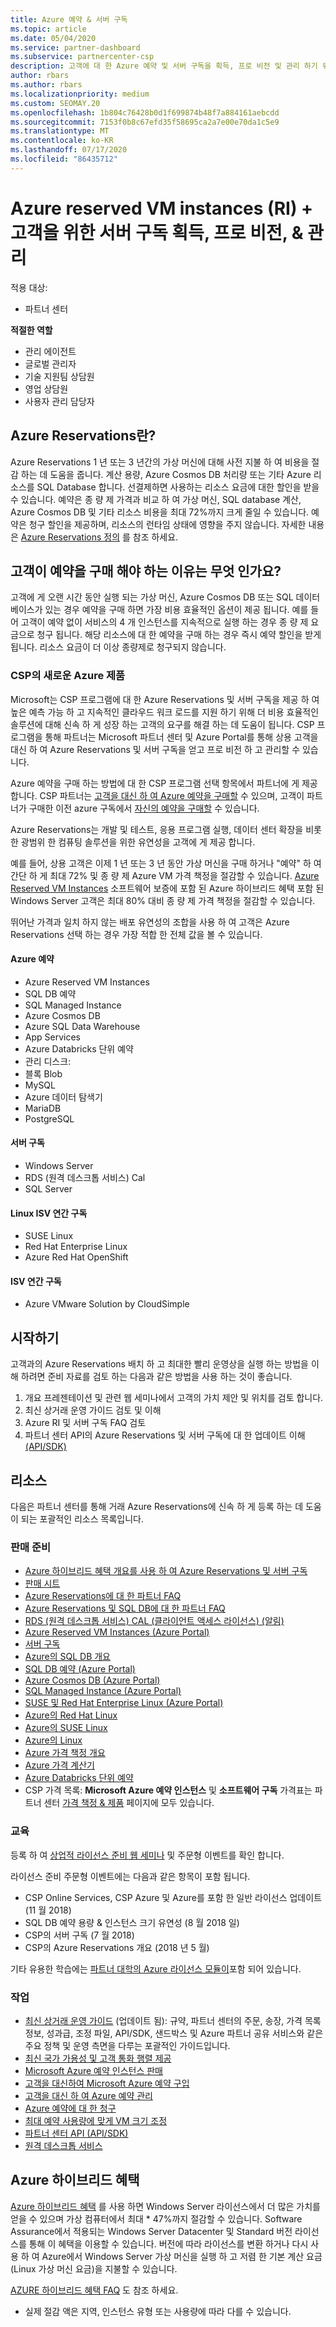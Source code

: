 ```yaml
---
title: Azure 예약 & 서버 구독
ms.topic: article
ms.date: 05/04/2020
ms.service: partner-dashboard
ms.subservice: partnercenter-csp
description: 고객에 대 한 Azure 예약 및 서버 구독을 획득, 프로 비전 및 관리 하기 위한 클라우드 솔루션 공급자 기회에 대해 알아봅니다.
author: rbars
ms.author: rbars
ms.localizationpriority: medium
ms.custom: SEOMAY.20
ms.openlocfilehash: 1b804c76428b0d1f699874b48f7a884161aebcdd
ms.sourcegitcommit: 7153f0b8c67efd35f58695ca2a7e00e70da1c5e9
ms.translationtype: MT
ms.contentlocale: ko-KR
ms.lasthandoff: 07/17/2020
ms.locfileid: "86435712"
---
```

# <a name="acquire-provision--manage-azure-reserved-vm-instances-ri--server-subscriptions-for-customers"></a>Azure reserved VM instances (RI) + 고객을 위한 서버 구독 획득, 프로 비전, & 관리

적용 대상:

- 파트너 센터

**적절한 역할**

- 관리 에이전트
- 글로벌 관리자
- 기술 지원팀 상담원
- 영업 상담원
- 사용자 관리 담당자
 
## <a name="what-are-azure-reservations"></a>Azure Reservations란?

Azure Reservations 1 년 또는 3 년간의 가상 머신에 대해 사전 지불 하 여 비용을 절감 하는 데 도움을 줍니다. 계산 용량, Azure Cosmos DB 처리량 또는 기타 Azure 리소스를 SQL Database 합니다. 선결제하면 사용하는 리소스 요금에 대한 할인을 받을 수 있습니다. 예약은 종 량 제 가격과 비교 하 여 가상 머신, SQL database 계산, Azure Cosmos DB 및 기타 리소스 비용을 최대 72%까지 크게 줄일 수 있습니다. 예약은 청구 할인을 제공하며, 리소스의 런타임 상태에 영향을 주지 않습니다. 자세한 내용은 [Azure Reservations 정의](https://docs.microsoft.com/azure/billing/billing-save-compute-costs-reservations) 를 참조 하세요.

## <a name="why-should-customers-buy-a-reservation"></a>고객이 예약을 구매 해야 하는 이유는 무엇 인가요?

고객에 게 오랜 시간 동안 실행 되는 가상 머신, Azure Cosmos DB 또는 SQL 데이터베이스가 있는 경우 예약을 구매 하면 가장 비용 효율적인 옵션이 제공 됩니다. 예를 들어 고객이 예약 없이 서비스의 4 개 인스턴스를 지속적으로 실행 하는 경우 종 량 제 요금으로 청구 됩니다. 해당 리소스에 대 한 예약을 구매 하는 경우 즉시 예약 할인을 받게 됩니다. 리소스 요금이 더 이상 종량제로 청구되지 않습니다.

### <a name="compelling-new-azure-offer-in-csp"></a>CSP의 새로운 Azure 제품

Microsoft는 CSP 프로그램에 대 한 Azure Reservations 및 서버 구독을 제공 하 여 높은 예측 가능 하 고 지속적인 클라우드 워크 로드를 지원 하기 위해 더 비용 효율적인 솔루션에 대해 신속 하 게 성장 하는 고객의 요구를 해결 하는 데 도움이 됩니다. CSP 프로그램을 통해 파트너는 Microsoft 파트너 센터 및 Azure Portal를 통해 상용 고객을 대신 하 여 Azure Reservations 및 서버 구독을 얻고 프로 비전 하 고 관리할 수 있습니다.

Azure 예약을 구매 하는 방법에 대 한 CSP 프로그램 선택 항목에서 파트너에 게 제공 합니다. CSP 파트너는 [고객을 대신 하 여 Azure 예약을 구매할](azure-reservations-buying.md) 수 있으며, 고객이 파트너가 구매한 이전 azure 구독에서 [자신의 예약을 구매할](give-customers-permission.md) 수 있습니다.

Azure Reservations는 개발 및 테스트, 응용 프로그램 실행, 데이터 센터 확장을 비롯 한 광범위 한 컴퓨팅 솔루션을 위한 유연성을 고객에 게 제공 합니다.

예를 들어, 상용 고객은 이제 1 년 또는 3 년 동안 가상 머신을 구매 하거나 "예약" 하 여 간단 하 게 최대 72% 및 종 량 제 Azure VM 가격 책정을 절감할 수 있습니다. [Azure Reserved VM Instances](https://azure.microsoft.com/pricing/reserved-vm-instances/) 소프트웨어 보증에 포함 된 Azure 하이브리드 혜택 포함 된 Windows Server 고객은 최대 80% 대비 종 량 제 가격 책정을 절감할 수 있습니다.

뛰어난 가격과 일치 하지 않는 배포 유연성의 조합을 사용 하 여 고객은 Azure Reservations 선택 하는 경우 가장 적합 한 전체 값을 볼 수 있습니다.

#### <a name="azure-reservations"></a>Azure 예약

- Azure Reserved VM Instances
- SQL DB 예약
- SQL Managed Instance
- Azure Cosmos DB
- Azure SQL Data Warehouse
- App Services
- Azure Databricks 단위 예약
- 관리 디스크:
- 블록 Blob
- MySQL
- Azure 데이터 탐색기
- MariaDB
- PostgreSQL

#### <a name="server-subscriptions"></a>서버 구독

- Windows Server
- RDS (원격 데스크톱 서비스) Cal
- SQL Server

#### <a name="linux-isv-annual-subscriptions"></a>Linux ISV 연간 구독

- SUSE Linux
- Red Hat Enterprise Linux
- Azure Red Hat OpenShift

#### <a name="isv-annual-subscriptions"></a>ISV 연간 구독

- Azure VMware Solution by CloudSimple

## <a name="getting-started"></a>시작하기

고객과의 Azure Reservations 배치 하 고 최대한 빨리 운영상을 실행 하는 방법을 이해 하려면 준비 자료를 검토 하는 다음과 같은 방법을 사용 하는 것이 좋습니다.

1. 개요 프레젠테이션 및 관련 웹 세미나에서 고객의 가치 제안 및 위치를 검토 합니다.
2. 최신 상거래 운영 가이드 검토 및 이해
3. Azure RI 및 서버 구독 FAQ 검토
4. 파트너 센터 API의 Azure Reservations 및 서버 구독에 대 한 업데이트 이해 [(API/SDK)](https://docs.microsoft.com/partner-center/develop/purchase-azure-reserved-vm-instances)

## <a name="resources"></a>리소스

다음은 파트너 센터를 통해 거래 Azure Reservations에 신속 하 게 등록 하는 데 도움이 되는 포괄적인 리소스 목록입니다.

### <a name="sales-readiness"></a>판매 준비

- [Azure 하이브리드 혜택 개요를 사용 하 여 Azure Reservations 및 서버 구독](https://assetsprod.microsoft.com/Azure-reservations-and-server-subscriptions-with-azure-hybrid-benefit.pptx)
- [판매 시트](https://assetsprod.microsoft.com/mpn/Azure-RI-Sales-Sheet-CSP.pdf)
- [Azure Reservations에 대 한 파트너 FAQ](https://assetsprod.microsoft.com/Partner-faq-for-azure-reservations.docx)
- [Azure Reservations 및 SQL DB에 대 한 파트너 FAQ](https://assetsprod.microsoft.com/Partner-faq-for-azure-reservations-sql-db.docx)
- [RDS (원격 데스크톱 서비스) CAL (클라이언트 액세스 라이선스) (알림)](https://cloudblogs.microsoft.com/windowsserver/2018/10/03/remote-desktop-services-2019-generally-available-with-windows-server-2019/)
- [Azure Reserved VM Instances (Azure Portal)](https://docs.microsoft.com/azure/virtual-machines/windows/prepay-reserved-vm-instances)
- [서버 구독](https://docs.microsoft.com/partner-center/csp-software-subscriptions)
- [Azure의 SQL DB 개요](https://assetsprod.microsoft.com/Sql-db-in-azure-overview.pptx)
- [SQL DB 예약 (Azure Portal)](https://docs.microsoft.com/azure/sql-database/sql-database-reserved-capacity)
- [Azure Cosmos DB (Azure Portal)](https://docs.microsoft.com/azure/cosmos-db/cosmos-db-reserved-capacity)
- [SQL Managed Instance (Azure Portal)](https://docs.microsoft.com/azure/sql-database/sql-database-managed-instance)
- [SUSE 및 Red Hat Enterprise Linux (Azure Portal)](https://docs.microsoft.com/azure/virtual-machines/linux/prepay-suse-software-charges)
- [Azure의 Red Hat Linux](https://azure.com/redhat)
- [Azure의 SUSE Linux](https://azure.microsoft.com/overview/linux-on-azure/suse/)
- [Azure의 Linux](https://azure.microsoft.com/overview/linux-on-azure/)
- [Azure 가격 책정 개요](https://azure.microsoft.com/pricing/)
- [Azure 가격 계산기](https://azure.microsoft.com/pricing/calculator)
- [Azure Databricks 단위 예약](https://docs.microsoft.com/azure/billing/billing-prepay-databricks-reserved-capacity)
- CSP 가격 목록: **Microsoft Azure 예약 인스턴스** 및 **소프트웨어 구독** 가격표는 파트너 센터 [가격 책정 & 제품](https://partner.microsoft.com/pcv/sales) 페이지에 모두 있습니다.

### <a name="training"></a>교육

등록 하 여 [상업적 라이선스 준비 웹 세미나](https://commercial-licensing.eventbuilder.com/FY2019_ALL) 및 주문형 이벤트를 확인 합니다.

라이선스 준비 주문형 이벤트에는 다음과 같은 항목이 포함 됩니다.

- CSP Online Services, CSP Azure 및 Azure를 포함 한 일반 라이선스 업데이트 (11 월 2018)
- SQL DB 예약 용량 & 인스턴스 크기 유연성 (8 월 2018 일)
- CSP의 서버 구독 (7 월 2018)
- CSP의 Azure Reservations 개요 (2018 년 5 월)

기타 유용한 학습에는 [파트너 대학의 Azure 라이선스 모듈이](https://aka.ms/azure_partner_licensing)포함 되어 있습니다.

### <a name="operations"></a>작업

- [최신 상거래 운영 가이드](https://assetsprod.microsoft.com/mpn/Partner-Center-Modern-Commerce-Operating-Guide.docx) (업데이트 됨): 규약, 파트너 센터의 주문, 송장, 가격 목록 정보, 성과급, 조정 파일, API/SDK, 샌드박스 및 Azure 파트너 공유 서비스와 같은 주요 정책 및 운영 측면을 다루는 포괄적인 가이드입니다.
- [최신 국가 가용성 및 고객 통화 행렬 제공](https://assetsprod.microsoft.com/modern-offers-country-currency-availability.xlsx)
- [Microsoft Azure 예약 인스턴스 판매](https://go.microsoft.com/fwlink/?linkid=872806)
- [고객을 대신하여 Microsoft Azure 예약 구입](https://go.microsoft.com/fwlink/?linkid=872807)
- [고객을 대신 하 여 Azure 예약 관리](https://go.microsoft.com/fwlink/?linkid=872808)
- [Azure 예약에 대 한 청구](azure-plan-billing.md)
- [최대 예약 사용량에 맞게 VM 크기 조정](https://go.microsoft.com/fwlink/?linkid=872810)
- [파트너 센터 API (API/SDK)](https://docs.microsoft.com/partner-center/develop/purchase-azure-reserved-vm-instances)
- [원격 데스크톱 서비스](https://docs.microsoft.com/windows-server/remote/remote-desktop-services/welcome-to-rds)

## <a name="azure-hybrid-benefit"></a>Azure 하이브리드 혜택

[Azure 하이브리드 혜택](https://azure.microsoft.com/pricing/hybrid-benefit) 를 사용 하면 Windows Server 라이선스에서 더 많은 가치를 얻을 수 있으며 가상 컴퓨터에서 최대 * 47%까지 절감할 수 있습니다. Software Assurance에서 적용되는 Windows Server Datacenter 및 Standard 버전 라이선스를 통해 이 혜택을 이용할 수 있습니다. 버전에 따라 라이선스를 변환 하거나 다시 사용 하 여 Azure에서 Windows Server 가상 머신을 실행 하 고 저렴 한 기본 계산 요금 (Linux 가상 머신 요금)을 지불할 수 있습니다.

[AZURE 하이브리드 혜택 FAQ](https://azure.microsoft.com/pricing/hybrid-benefit/faq/) 도 참조 하세요.

* 실제 절감 액은 지역, 인스턴스 유형 또는 사용량에 따라 다를 수 있습니다.
